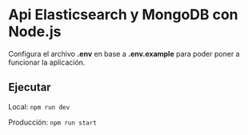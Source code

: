# Api Elasticsearch y MongoDB con Node.js

Configura el archivo **.env** en base a **.env.example** para poder poner a funcionar la aplicación.

## Ejecutar

Local: `npm run dev`

Producción: `npm run start`
